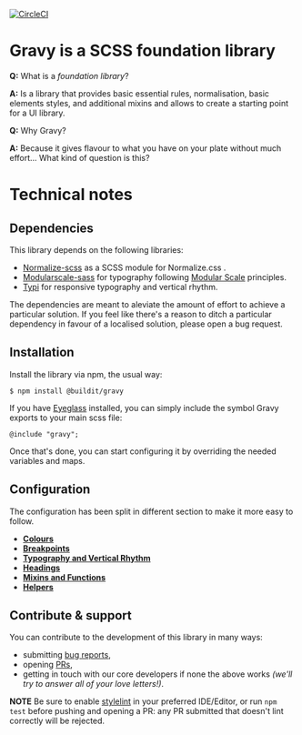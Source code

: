[![CircleCI](https://circleci.com/gh/buildit/gravy/tree/master.svg?style=svg)](https://circleci.com/gh/buildit/gravy/tree/master)

# Gravy is a SCSS foundation library

**Q:** What is a _foundation library_?

**A:** Is a library that provides basic essential rules, normalisation, basic elements styles, and additional mixins and allows to create a starting point for a UI library.


**Q:** Why Gravy?

**A:** Because it gives flavour to what you have on your plate without much effort... What kind of question is this?

# Technical notes

## Dependencies

This library depends on the following libraries:

- [Normalize-scss](https://github.com/JohnAlbin/normalize-scss) as a SCSS module for Normalize.css .
- [Modularscale-sass](https://github.com/modularscale/modularscale-sass) for typography following [Modular Scale](http://modularscale.com) principles.
- [Typi](https://github.com/zellwk/typi) for responsive typography and vertical rhythm.

The dependencies are meant to aleviate the amount of effort to achieve a particular solution. If you feel like there's a reason to ditch a particular dependency in favour of a localised solution, please open a bug request.

## Installation

Install the library via npm, the usual way:

    $ npm install @buildit/gravy

If you have [Eyeglass](http://eyeglass.rocks) installed, you can simply include the symbol Gravy exports to your main scss file:

    @include "gravy";

Once that's done, you can start configuring it by overriding the needed variables and maps.

## Configuration

The configuration has been split in different section to make it more easy to follow.

- **[Colours](docs/colours.md)**
- **[Breakpoints](docs/breakpoints.md)**
- **[Typography and Vertical Rhythm](docs/typography-and-vertical-rhythm.md)**
- **[Headings](docs/headings.md)**
- **[Mixins and Functions](docs/mixins-and-functions.md)**
- **[Helpers](docs/helpers.md)**

## Contribute & support

You can contribute to the development of this library in many ways:

- submitting [bug reports](https://github.com/buildit/gravy/issues),
- opening [PRs](https://github.com/buildit/gravy/pulls),
- getting in touch with our core developers if none the above works _(we'll try to answer all of your love letters!)_.

**NOTE** Be sure to enable [stylelint](https://stylelint.io/) in your preferred IDE/Editor, or run `npm test` before pushing and opening a PR: any PR submitted that doesn't lint correctly will be rejected.

